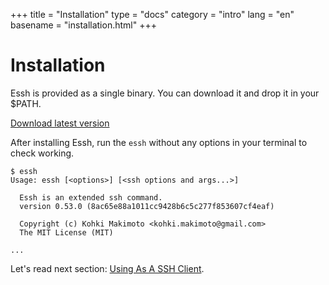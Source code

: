 +++
title = "Installation"
type = "docs"
category = "intro"
lang = "en"
basename = "installation.html"
+++

# Installation

Essh is provided as a single binary. You can download it and drop it in your $PATH.

[Download latest version](https://github.com/kohkimakimoto/essh/releases/latest)

After installing Essh, run the `essh` without any options in your terminal to check working.

~~~
$ essh
Usage: essh [<options>] [<ssh options and args...>]

  Essh is an extended ssh command.
  version 0.53.0 (8ac65e88a1011cc9428b6c5c277f853607cf4eaf)

  Copyright (c) Kohki Makimoto <kohki.makimoto@gmail.com>
  The MIT License (MIT)

...
~~~

Let's read next section: [Using As A SSH Client](using-as-a-ssh-client.html).
